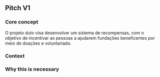 ## Pitch V1

### Core concept
O projeto duto visa desenvolver um sistema de recompensas, com o objetivo de incentivar as pessoas a ajudarem fundações beneficentes por meio de doações e voluntariado.

### Context

### Why this is necessary

